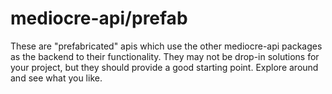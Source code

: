 # mediocre-api/prefab

These are "prefabricated" apis which use the other mediocre-api packages as the
backend to their functionality. They may not be drop-in solutions for your
project, but they should provide a good starting point. Explore around and see
what you like.
